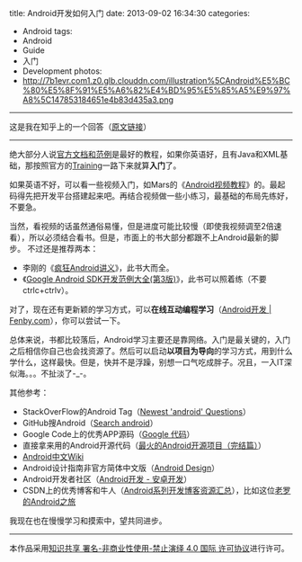 title: Android开发如何入门
date: 2013-09-02 16:34:30
categories:
- Android
tags:
- Android
- Guide
- 入门
- Development
photos:
- http://7b1evr.com1.z0.glb.clouddn.com/illustration%5CAndroid%E5%BC%80%E5%8F%91%E5%A6%82%E4%BD%95%E5%85%A5%E9%97%A8%5C147853184651e4b83d435a3.png
---


这是我在知乎上的一个回答（[原文链接](http://www.zhihu.com/question/21565227/answer/18691177)）


------

绝大部分人说[官方文档和范例](http://developer.android.com/guide/components/index.html)是最好的教程，如果你英语好，且有Java和XML基础，那按照官方的[Training](http://developer.android.com/training/index.html)一路下来就算**入门**了。

如果英语不好，可以看一些视频入门，如Mars的《[Android视频教程](http://www.marschen.com/forum.php?mod=forumdisplay&fid=2)》的。最起码得先把开发平台搭建起来吧。再结合视频做一些小练习，最基础的布局先练好，不要急。

当然，看视频的话虽然通俗易懂，但是进度可能比较慢（即使我视频调至2倍速看），所以必须结合看书。但是，市面上的书大部分都跟不上Android最新的脚步。
不过还是推荐两本：

- 李刚的《[疯狂Android讲义](http://www.amazon.cn/%E7%96%AF%E7%8B%82Android%E8%AE%B2%E4%B9%89-%E6%9D%8E%E5%88%9A/dp/B00BSXRLR8/ref=sr_1_1?s=books&ie=UTF8&qid=1378109085&sr=1-1&keywords=android)》，此书大而全。
- 《[Google Android SDK开发范例大全(第3版)](http://www.amazon.cn/Google-Android-SDK%E5%BC%80%E5%8F%91%E8%8C%83%E4%BE%8B%E5%A4%A7%E5%85%A8-%E4%BD%98%E5%BF%97%E9%BE%99/dp/B00647RV78/ref=sr_1_11?s=books&ie=UTF8&qid=1378109085&sr=1-11&keywords=android)》，此书可以照着练（不要ctrlc+ctrlv）。

对了，现在还有更新颖的学习方式，可以**在线互动编程学习**（[Android开发 | Fenby.com](http://www.fenby.com/learn/courseUnits/6)），你可以尝试一下。


总体来说，书都比较落后，Android学习主要还是靠网络。入门是最关键的，入门之后相信你自己也会找资源了。然后可以启动**以项目为导向**的学习方式，用到什么学什么，这样最快。但是，快并不是浮躁，别想一口气吃成胖子。况且，一入IT深似海。。。不扯淡了-_-。

<!-- more -->

其他参考：

- StackOverFlow的Android Tag（[Newest 'android' Questions](http://stackoverflow.com/questions/tagged/android)）
- GitHub搜Android（[Search android](https://github.com/search?q=android&ref=cmdform)）
- Google Code上的优秀APP源码（[Google 代码](https://code.google.com/intl/zh-CN/)）
- 直接拿来用的Android开源代码（[最火的Android开源项目（完结篇）](http://www.csdn.net/article/2013-05-21/2815370-Android-open-source-projects-finale)）
- [Android中文Wiki](http://wikidroid.sinaapp.com/%E9%A6%96%E9%A1%B5)
- Android设计指南非官方简体中文版（[Android Design](http://www.apkbus.com/design/index.html)）
- Android开发者社区（[Android开发 - 安卓开发](http://android.eoe.cn/)）
- CSDN上的优秀博客和牛人（[Android系列开发博客资源汇总](http://www.csdn.net/article/2011-08-30/303833)），比如这位[老罗的Android之旅](http://blog.csdn.net/Luoshengyang)

我现在也在慢慢学习和摸索中，望共同进步。




--------------
本作品采用[知识共享 署名-非商业性使用-禁止演绎 4.0 国际 许可协议](http://creativecommons.org/licenses/by-nc-nd/4.0/)进行许可。
